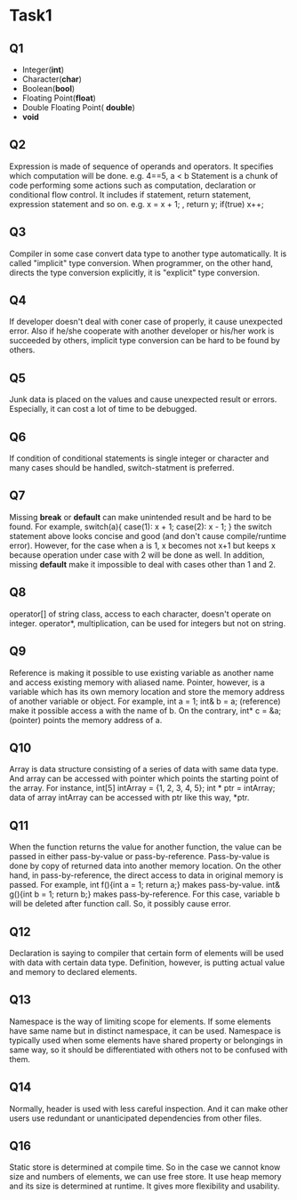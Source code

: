 # Task1
## Q1

- Integer(**int**)
- Character(**char**)
- Boolean(**bool**)
- Floating Point(**float**)
- Double Floating Point( **double**)
-  **void**

## Q2

Expression is made of sequence of operands and operators. It specifies which computation will be done. e.g. 4==5, a < b
Statement is a chunk of code performing some actions such as computation, declaration or conditional flow control. It includes if statement, return statement, expression statement and so on. e.g.  x = x + 1; , return y; if(true) x++;

## Q3

Compiler in some case convert data type to another type automatically. It is called "implicit" type conversion. When programmer, on the other hand, directs the type conversion explicitly, it is "explicit" type conversion.

## Q4

If developer doesn't deal with coner case of properly, it cause unexpected error. Also if he/she cooperate with another developer or his/her work is succeeded by others, implicit type conversion can be hard to be found by others.

## Q5

Junk data is placed on the values and cause unexpected result or errors. Especially, it can cost a lot of time to be debugged.

## Q6

If condition of conditional statements is single integer or character and many cases should be handled, switch-statment is preferred.

## Q7

Missing **break** or **default** can make unintended result and be hard to be found. For example,
switch(a){
	case(1): x + 1;
	case(2): x - 1;
}
the switch statement above looks concise and good (and don't cause compile/runtime error). However, for the case when a is 1, x becomes not x+1 but keeps x because operation under case with 2 will be done as well. In addition, missing **default** make it impossible to deal with cases other than 1 and 2.

## Q8

operator[] of string class, access to each character, doesn't operate on integer. operator*, multiplication, can be used for integers but not on string.

## Q9

Reference is making it possible to use existing variable as another name and access existing memory with aliased name. Pointer, however, is a variable which has its own memory location and store the memory address of another variable or object. For example, int a = 1; int& b = a; (reference) make it possible access a with the name of b. On the contrary, int* c = &a;  (pointer) points the memory address of a. 

## Q10

Array is data structure consisting of a series of data with same data type. And array can be accessed with pointer which points the starting point of the array. For instance,
int[5] intArray = {1, 2, 3, 4, 5}; int * ptr = intArray; 
data of array intArray can be accessed with ptr like this way, *ptr.

## Q11

When the function returns the value for another function, the value can be passed in either pass-by-value or pass-by-reference. Pass-by-value is done by copy of returned data into another memory location. On the other hand, in pass-by-reference, the direct access to data in original memory is passed. For example,
int f(){int a = 1; return a;} makes pass-by-value.
int& g(){int b = 1; return b;} makes pass-by-reference. For this case, variable b will be deleted after function call. So, it possibly cause error.

## Q12

Declaration is saying to compiler that certain form of elements will be used with data with certain data type.
Definition, however, is putting actual value and memory to declared elements.

## Q13

Namespace is the way of limiting scope for elements. If some elements have same name but in distinct namespace, it can be used. Namespace is typically used when some elements have shared property or belongings in same way, so it should be differentiated with others not to be confused with them.

## Q14

Normally, header is used with less careful inspection. And it can make other users use redundant or unanticipated dependencies from other files.

## Q16

Static store is determined at compile time. So in the case we cannot know size and numbers of elements, we can use free store. It use heap memory and its size is determined at runtime. It gives more flexibility and usability.
